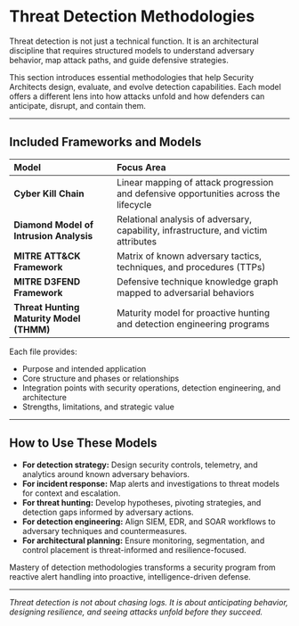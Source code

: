 # Threat Detection Methodologies

Threat detection is not just a technical function. It is an architectural discipline that requires structured models to understand adversary behavior, map attack paths, and guide defensive strategies.

This section introduces essential methodologies that help Security Architects design, evaluate, and evolve detection capabilities. Each model offers a different lens into how attacks unfold and how defenders can anticipate, disrupt, and contain them.

---

## Included Frameworks and Models

| Model | Focus Area |
|:------|:-----------|
| **Cyber Kill Chain** | Linear mapping of attack progression and defensive opportunities across the lifecycle |
| **Diamond Model of Intrusion Analysis** | Relational analysis of adversary, capability, infrastructure, and victim attributes |
| **MITRE ATT&CK Framework** | Matrix of known adversary tactics, techniques, and procedures (TTPs) |
| **MITRE D3FEND Framework** | Defensive technique knowledge graph mapped to adversarial behaviors |
| **Threat Hunting Maturity Model (THMM)** | Maturity model for proactive hunting and detection engineering programs |

Each file provides:
- Purpose and intended application
- Core structure and phases or relationships
- Integration points with security operations, detection engineering, and architecture
- Strengths, limitations, and strategic value

---

## How to Use These Models

- **For detection strategy:** Design security controls, telemetry, and analytics around known adversary behaviors.
- **For incident response:** Map alerts and investigations to threat models for context and escalation.
- **For threat hunting:** Develop hypotheses, pivoting strategies, and detection gaps informed by adversary actions.
- **For detection engineering:** Align SIEM, EDR, and SOAR workflows to adversary techniques and countermeasures.
- **For architectural planning:** Ensure monitoring, segmentation, and control placement is threat-informed and resilience-focused.

Mastery of detection methodologies transforms a security program from reactive alert handling into proactive, intelligence-driven defense.

---

*Threat detection is not about chasing logs. It is about anticipating behavior, designing resilience, and seeing attacks unfold before they succeed.*

